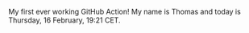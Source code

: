 My first ever working GitHub Action!
My name is Thomas and today is Thursday, 16 February, 19:21 CET. 
